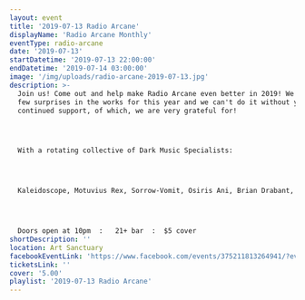 ```yaml
---
layout: event
title: '2019-07-13 Radio Arcane'
displayName: 'Radio Arcane Monthly'
eventType: radio-arcane
date: '2019-07-13'
startDatetime: '2019-07-13 22:00:00'
endDatetime: '2019-07-14 03:00:00'
image: '/img/uploads/radio-arcane-2019-07-13.jpg'
description: >-
  Join us! Come out and help make Radio Arcane even better in 2019! We've got a
  few surprises in the works for this year and we can't do it without your
  continued support, of which, we are very grateful for!




  With a rotating collective of Dark Music Specialists:




  Kaleidoscope, Motuvius Rex, Sorrow-Vomit, Osiris Ani, Brian Drabant, AndrOspore, Thulsa Goon, Talamasca




  Doors open at 10pm  :   21+ bar  :  $5 cover
shortDescription: ''
location: Art Sanctuary
facebookEventLink: 'https://www.facebook.com/events/375211813264941/?event_time_id=375211819931607'
ticketsLink: ''
cover: '5.00'
playlist: '2019-07-13 Radio Arcane'
---
```

